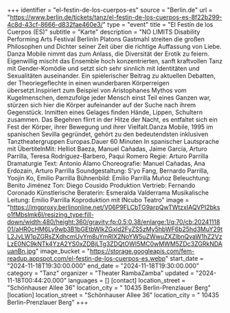 +++
identifier = "el-festin-de-los-cuerpos-es"
source = "Berlin.de"
url = "https://www.berlin.de/tickets/tanz/el-festin-de-los-cuerpos-es-8f22b299-4c8d-43cf-8666-d832fae460e3/"
type = "event"
title = "El Festín de los Cuerpos (ES)"
subtitle = "Karte"
description = "NO LIMITS Disability  Performing Arts Festival BerlinIn Platons Gastmahl streiten die großen Philosophen und Dichter seiner Zeit über die richtige Auffassung von Liebe. Danza Mobile nimmt das zum Anlass, die Diversität der Erotik zu feiern. Eigenwillig mischt das Ensemble hoch konzentrierten, sanft kraftvollen Tanz mit Gender-Komödie und setzt sich sehr sinnlich mit Identitäten und Sexualitäten auseinander. Ein spielerischer Beitrag zu aktuellen Debatten, der Theoriegeflechte in einen wunderbaren Körperreigen übersetzt.Inspiriert zum Beispiel von Aristophanes Mythos vom Kugelmenschen, demzufolge jeder Mensch einst Teil eines Ganzen war, stürzen sich hier die Körper aufeinander auf der Suche nach ihrem Gegenstück. Inmitten eines Gelages finden Hände, Lippen, Schultern zusammen. Das Begehren flirrt in der Hitze der Nacht, es entfaltet sich ein Fest der Körper, ihrer Bewegung und ihrer Vielfalt.Danza Mobile, 1995 im spanischen Sevilla gegründet, gehört zu den bedeutendsten inklusiven Tanztheatergruppen Europas.Dauer 60 Minuten In spanischer Lautsprache mit ÜbertitelnMit: Helliot Baeza, Manuel Cañadas, Jaime García, Arturo Parrilla, Teresa Rodríguez-Barbero, Paqui Romero Regie: Arturo Parrilla Dramaturgie  Text: Antonio Álamo Choreografie: Manuel Cañadas, Ana Erdozain, Arturo Parrilla Soundgestaltung: S'yo Fang, Bernardo Parrilla, Yoojin Ko, Emilio Parrilla Bühnenbild: Emilio Parrilla Muñoz Beleuchtung: Benito Jiménez Ton: Diego Cousido Produktion  Vertrieb: Fernando Coronado Künstlerische Beraterin: Esmeralda Valderrama Musikalische Leitung: Emilio Parrilla Koproduktion mit INcubo Teatro"
image = "https://imgproxy.berlinonline.net/V06P9FLCbTG9arpQwTWtzxIAQVPI2bkso1fMbslmk6I/resizing_type:fill-down/width:480/height:360/gravity:fp:0.5:0.38/enlarge:1/q:70/cb:2024111801/aHR0cHM6Ly9wb3B1bGEtbWlkZGxld2FyZS5zMy5hbWF6b25hd3MuY29tL2JvLW1pZGRsZXdhcmUvYm8uYmRlX2NoYW5uZWwuZXZlbnQvaW1hZ2VzLzE0NC9kNTk4YzA2YS0xZDBjLTg3ZDQtOWI5MC0wMWM5ZDc3ZGRkNDAuanBn.jpg"
image_bucket = "https://storage.googleapis.com/fem-readup.appspot.com/el-festin-de-los-cuerpos-es.webp"
start_date = "2024-11-18T19:30:00.000"
end_date = "2024-11-18T19:30:00.000"
category = "Tanz"
organizer = "Theater RambaZamba"
updated = "2024-11-18T00:44:20.000"
languages = []
[contact]
location_street = "Schönhauser Allee 36"
location_city = " 10435 Berlin-Prenzlauer Berg"
[location]
location_street = "Schönhauser Allee 36"
location_city = " 10435 Berlin-Prenzlauer Berg"
+++